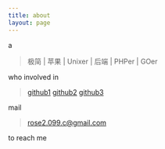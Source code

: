 ```yaml
---
title: about
layout: page
---
```


a

> 极简 | 苹果 | Unixer | 后端 | PHPer | GOer

who involved in 

> [github1](https://github.com/cute-angelia)
> [github2](https://github.com/rose1988c)
> [github3](https://git.oschina.net/vanillan)

mail 

> rose2.099.c@gmail.com

to reach me
